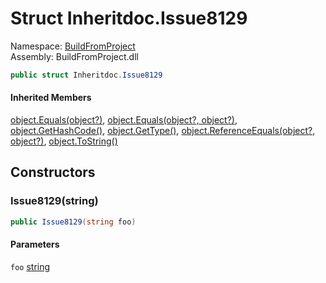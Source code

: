 ﻿# Struct Inheritdoc.Issue8129

Namespace: [BuildFromProject](BuildFromProject.md)  
Assembly: BuildFromProject.dll  

```csharp
public struct Inheritdoc.Issue8129
```

#### Inherited Members

[object.Equals\(object?\)](https://learn.microsoft.com/dotnet/api/system.object.equals\#system\-object\-equals\(system\-object\)), 
[object.Equals\(object?, object?\)](https://learn.microsoft.com/dotnet/api/system.object.equals\#system\-object\-equals\(system\-object\-system\-object\)), 
[object.GetHashCode\(\)](https://learn.microsoft.com/dotnet/api/system.object.gethashcode), 
[object.GetType\(\)](https://learn.microsoft.com/dotnet/api/system.object.gettype), 
[object.ReferenceEquals\(object?, object?\)](https://learn.microsoft.com/dotnet/api/system.object.referenceequals), 
[object.ToString\(\)](https://learn.microsoft.com/dotnet/api/system.object.tostring)

## Constructors

### <a id="BuildFromProject_Inheritdoc_Issue8129__ctor_System_String_"></a> Issue8129\(string\)

```csharp
public Issue8129(string foo)
```

#### Parameters

`foo` [string](https://learn.microsoft.com/dotnet/api/system.string)

